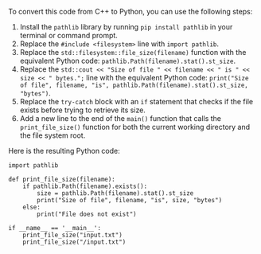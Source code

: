 To convert this code from C++ to Python, you can use the following steps:

1. Install the `pathlib` library by running `pip install pathlib` in your terminal or command prompt.
2. Replace the `#include <filesystem>` line with `import pathlib`.
3. Replace the `std::filesystem::file_size(filename)` function with the equivalent Python code: `pathlib.Path(filename).stat().st_size`.
4. Replace the `std::cout << "Size of file " << filename << " is " << size << " bytes.";` line with the equivalent Python code: `print("Size of file", filename, "is", pathlib.Path(filename).stat().st_size, "bytes")`.
5. Replace the `try-catch` block with an `if` statement that checks if the file exists before trying to retrieve its size.
6. Add a new line to the end of the `main()` function that calls the `print_file_size()` function for both the current working directory and the file system root.

Here is the resulting Python code:
```
import pathlib

def print_file_size(filename):
    if pathlib.Path(filename).exists():
        size = pathlib.Path(filename).stat().st_size
        print("Size of file", filename, "is", size, "bytes")
    else:
        print("File does not exist")

if __name__ == '__main__':
    print_file_size("input.txt")
    print_file_size("/input.txt")
```
